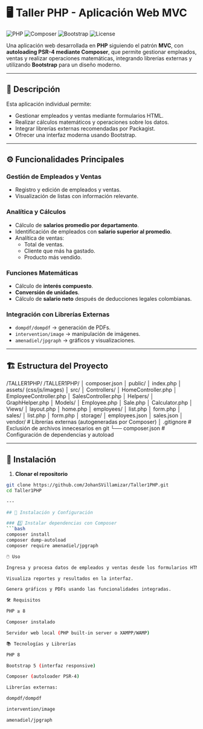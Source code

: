 # 🖥️ Taller PHP - Aplicación Web MVC

![PHP](https://img.shields.io/badge/PHP-8.0-blue?logo=php) 
![Composer](https://img.shields.io/badge/Composer-OK-lightgrey?logo=composer) 
![Bootstrap](https://img.shields.io/badge/Bootstrap-5-purple?logo=bootstrap) 
![License](https://img.shields.io/badge/License-Educativa-green)

Una aplicación web desarrollada en **PHP** siguiendo el patrón **MVC**, con **autoloading PSR-4 mediante Composer**, que permite gestionar empleados, ventas y realizar operaciones matemáticas, integrando librerías externas y utilizando **Bootstrap** para un diseño moderno.

---

## 📌 Descripción

Esta aplicación individual permite:

- Gestionar empleados y ventas mediante formularios HTML.
- Realizar cálculos matemáticos y operaciones sobre los datos.
- Integrar librerías externas recomendadas por Packagist.
- Ofrecer una interfaz moderna usando Bootstrap.

---

## ⚙️ Funcionalidades Principales

### Gestión de Empleados y Ventas
- Registro y edición de empleados y ventas.
- Visualización de listas con información relevante.

### Analítica y Cálculos
- Cálculo de **salarios promedio por departamento**.
- Identificación de empleados con **salario superior al promedio**.
- Analítica de ventas:
  - Total de ventas.
  - Cliente que más ha gastado.
  - Producto más vendido.

### Funciones Matemáticas
- Cálculo de **interés compuesto**.
- **Conversión de unidades**.
- Cálculo de **salario neto** después de deducciones legales colombianas.

### Integración con Librerías Externas
- `dompdf/dompdf` → generación de PDFs.
- `intervention/image` → manipulación de imágenes.
- `amenadiel/jpgraph` → gráficos y visualizaciones.

---

## 🏗️ Estructura del Proyecto
/TALLER1PHP/
/TALLER1PHP/
│ composer.json
│ public/
│ index.php
│ assets/ (css/js/images)
│ src/
│ Controllers/
│ HomeController.php
│ EmployeeController.php
│ SalesController.php
│ Helpers/
│ GraphHelper.php
│ Models/
│ Employee.php
│ Sale.php
│ Calculator.php
│ Views/
│ layout.php
│ home.php
│ employees/
│ list.php
│ form.php
│ sales/
│ list.php
│ form.php
│ storage/
│ employees.json
│ sales.json
│ vendor/ # Librerías externas (autogeneradas por Composer)
│ .gitignore # Exclusión de archivos innecesarios en git
└── composer.json # Configuración de dependencias y autoload


---

## 🚀 Instalación

1. **Clonar el repositorio**

```bash
git clone https://github.com/JohanSVillamizar/Taller1PHP.git
cd Taller1PHP

---

## 🚀 Instalación y Configuración

### 1️⃣ Instalar dependencias con Composer
```bash
composer install
composer dump-autoload
composer require amenadiel/jpgraph

🖱️ Uso

Ingresa y procesa datos de empleados y ventas desde los formularios HTML.

Visualiza reportes y resultados en la interfaz.

Genera gráficos y PDFs usando las funcionalidades integradas.

🛠️ Requisitos

PHP ≥ 8

Composer instalado

Servidor web local (PHP built-in server o XAMPP/WAMP)

📚 Tecnologías y Librerías

PHP 8

Bootstrap 5 (interfaz responsive)

Composer (autoloader PSR-4)

Librerías externas:

dompdf/dompdf

intervention/image

amenadiel/jpgraph
